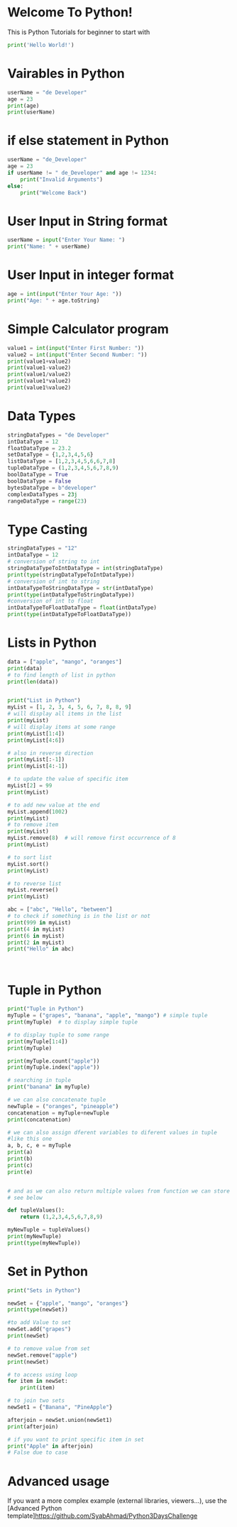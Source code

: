 # Welcome To Python!

This is Python Tutorials for beginner to start with

```python runnable
print('Hello World!')
```

# Vairables in Python

```python runnable
userName = "de Developer"
age = 23
print(age)
print(userName)
```

# if else statement in Python

```python runnable
userName = "de_Developer"
age = 23
if userName != " de_Developer" and age != 1234:
    print("Invalid Arguments")
else:
    print("Welcome Back")
```

# User Input in String format

```python runnable
userName = input("Enter Your Name: ")
print("Name: " + userName)
```

# User Input in integer format

```python runnable
age = int(input("Enter Your Age: "))
print("Age: " + age.toString)
```

# Simple Calculator program

```python runnable
value1 = int(input("Enter First Number: "))
value2 = int(input("Enter Second Number: "))
print(value1+value2)
print(value1-value2)
print(value1/value2)
print(value1*value2)
print(value1%value2)
```
# Data Types

```python runnable
stringDataTypes = "de Developer"
intDataType = 12
floatDataType = 23.2
setDataType = {1,2,3,4,5,6}
listDataType = [1,2,3,4,5,6,6,7,8]
tupleDataType = (1,2,3,4,5,6,7,8,9)
boolDataType = True
boolDataType = False
bytesDataType = b"developer"
complexDataTypes = 23j
rangeDataType = range(23)


```
# Type Casting

```python runnable
stringDataTypes = "12"
intDataType = 12
# conversion of string to int
stringDataTypeToIntDataType = int(stringDataType)
print(type(stringDataTypeToIntDataType))
# conversion of int to string
intDataTypeToStringDataType = str(intDataType)
print(type(intDataTypeToStringDataType))
#conversion of int to float
intDataTypeToFloatDataType = float(intDataType)
print(type(intDataTypeToFloatDataType))

```
# Lists in Python

```python runnable
data = ["apple", "mango", "oranges"]
print(data)
# to find length of list in python
print(len(data))


print("List in Python")
myList = [1, 2, 3, 4, 5, 6, 7, 8, 8, 9]
# will display all items in the list
print(myList)
# will display items at some range
print(myList[1:4])
print(myList[4:6])

# also in reverse direction
print(myList[:-1])
print(myList[4:-1])

# to update the value of specific item
myList[2] = 99
print(myList)

# to add new value at the end
myList.append(1002)
print(myList)
# to remove item
print(myList)
myList.remove(8)  # will remove first occurrence of 8
print(myList)

# to sort list
myList.sort()
print(myList)

# to reverse list
myList.reverse()
print(myList)

abc = ["abc", "Hello", "between"]
# to check if something is in the list or not
print(999 in myList)
print(4 in myList)
print(6 in myList)
print(2 in myList)
print("Hello" in abc)




```
# Tuple in Python

```python runnable
print("Tuple in Python")
myTuple = ("grapes", "banana", "apple", "mango") # simple tuple
print(myTuple)  # to display simple tuple

# to display tuple to some range
print(myTuple[1:4])
print(myTuple)

print(myTuple.count("apple"))
print(myTuple.index("apple"))

# searching in tuple
print("banana" in myTuple)

# we can also concatenate tuple
newTuple = ("oranges", "pineapple")
concatenation = myTuple+newTuple
print(concatenation)

# we can also assign dferent variables to diferent values in tuple
#like this one
a, b, c, e = myTuple
print(a)
print(b)
print(c)
print(e)


# and as we can also return multiple values from function we can store them in tuples
# see below

def tupleValues():
    return (1,2,3,4,5,6,7,8,9)

myNewTuple = tupleValues()
print(myNewTuple)
print(type(myNewTuple))

```
# Set in Python

```python runnable
print("Sets in Python")

newSet = {"apple", "mango", "oranges"}
print(type(newSet))

#to add Value to set
newSet.add("grapes")
print(newSet)

# to remove value from set
newSet.remove("apple")
print(newSet)

# to access using loop
for item in newSet:
    print(item)

# to join two sets
newSet1 = {"Banana", "PineApple"}

afterjoin = newSet.union(newSet1)
print(afterjoin)

# if you want to print specific item in set
print("Apple" in afterjoin)
# False due to case
```
# Advanced usage

If you want a more complex example (external libraries, viewers...), use the [Advanced Python template]https://github.com/SyabAhmad/Python3DaysChallenge
